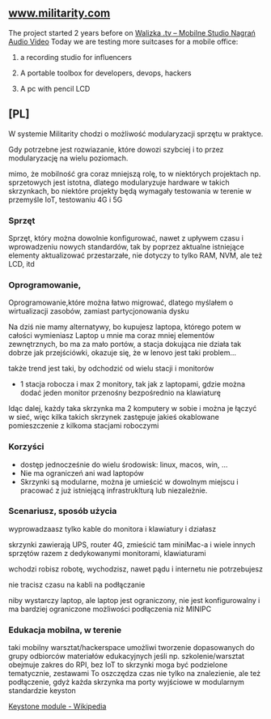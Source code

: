 ## www.militarity.com

The project started 2 years before on [Walizka .tv – Mobilne Studio Nagrań Audio Video](https://www.walizka.tv/)
Today we are testing more suitcases for a mobile office:

1. a recording studio for influencers

2. A portable toolbox for developers, devops, hackers

3. A pc with pencil LCD



## [PL]




W systemie Militarity chodzi o możliwość modularyzacji sprzętu w praktyce.

Gdy potrzebne jest rozwiazanie, które dowozi szybciej i to przez modularyzację na wielu poziomach.



mimo, że mobilność gra coraz mniejszą rolę, to w niektórych projektach np. sprzetowych jest istotna, dlatego modularyzuje hardware w takich skrzynkach, bo niektóre projekty będą wymagały testowania w terenie w przemyśle IoT, testowaniu 4G i 5G





### Sprzęt

Sprzęt, który można dowolnie konfigurować, nawet z upływem czasu i wprowadzeniu nowych standardów, tak by poprzez aktualne istniejące elementy aktualizować przestarzałe, nie dotyczy to tylko RAM, NVM, ale też LCD, itd

### Oprogramowanie,

Oprogramowanie,które można łatwo migrować, dlatego myślałem o wirtualizacji zasobów, zamiast partycjonowania dysku

Na dziś nie mamy alternatywy, bo kupujesz laptopa, którego potem w całości wymieniasz
Laptop u mnie ma coraz mniej elementów zewnętrznych, bo ma za mało portów, a stacja dokująca nie działa tak dobrze jak przejściówki, okazuje się, że w lenovo jest taki problem...

także trend jest taki, by odchodzić od wielu stacji i monitorów


+ 1 stacja robocza i max 2 monitory, tak jak z laptopami, gdzie można dodać jeden monitor przenośny bezpośrednio na klawiaturę


Idąc dalej, każdy taka skrzynka ma 2 komputery w sobie i można je łączyć w sieć, więc kilka takich skrzynek zastępuje jakieś okablowane pomieszczenie z kilkoma stacjami roboczymi


### Korzyści

+ dostęp jednocześnie do wielu środowisk: linux, macos, win, ...
+ Nie ma ograniczeń ani wad laptopów
+ Skrzynki są modularne, można je umieścić w dowolnym miejscu i pracować z już istniejącą infrastruklturą lub niezależnie.


### Scenariusz, sposób użycia

wyprowadzaasz tylko kable do monitora i klawiatury i działasz

skrzynki zawierają UPS, router 4G, zmieścić tam miniMac-a i wiele innych sprzętów razem z dedykowanymi monitorami, klawiaturami

wchodzi robisz robotę, wychodzisz, nawet pądu i internetu nie potrzebujesz

nie tracisz czasu na kabli na podłączanie

niby wystarczy laptop, ale laptop jest ograniczony, nie jest konfigurowalny i ma bardziej ograniczone możliwości podłączenia niż MINIPC


### Edukacja mobilna, w terenie

taki mobilny warsztat/hackerspace umożliwi tworzenie dopasowanych do grupy odbiorców materiałów edukacyjnych 
jeśli np. szkolenie/warsztat obejmuje zakres do RPI, bez IoT to skrzynki moga być podzielone tematycznie, zestawami
To oszczędza czas nie tylko na znalezienie, ale też podłączenie, gdyż każda skrzynka ma porty wyjściowe w modularnym standardzie keyston



[Keystone module - Wikipedia](https://en.wikipedia.org/wiki/Keystone_module)


